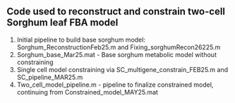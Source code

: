 ## Code used to reconstruct and constrain two-cell Sorghum leaf FBA model
1. Initial pipeline to build base sorghum model: Sorghum_ReconstructionFeb25.m and Fixing_sorghumRecon26225.m
2. Sorghum_base_Mar25.mat - Base sorghum metabolic model without constraining
3. Single cell model constraining via SC_multigene_constrain_FEB25.m and SC_pipeline_MAR25.m
4. Two_cell_model_pipeline.m - pipeline to finalize constrained model, continuing from Constrained_model_MAY25.mat

